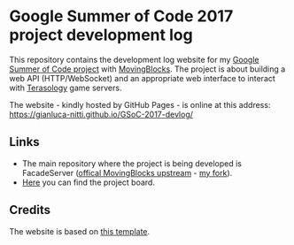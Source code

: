 # Google Summer of Code 2017 project development log

This repository contains the development log website for my [Google Summer of Code project](https://summerofcode.withgoogle.com/projects/#4882946033975296) with [MovingBlocks](https://github.com/MovingBlocks/).
The project is about building a web API (HTTP/WebSocket) and an appropriate web interface to interact with [Terasology](https://github.com/MovingBlocks/Terasology) game servers.

The website - kindly hosted by GitHub Pages - is online at this address: https://gianluca-nitti.github.io/GSoC-2017-devlog/

## Links
- The main repository where the project is being developed is FacadeServer ([offical MovingBlocks upstream](https://github.com/MovingBlocks/FacadeServer) - [my fork](https://github.com/gianluca-nitti/FacadeServer)).
- [Here](https://github.com/orgs/MovingBlocks/projects/5) you can find the project board.

## Credits
The website is based on [this template](https://github.com/MovingBlocks/DevlogTemplate).
